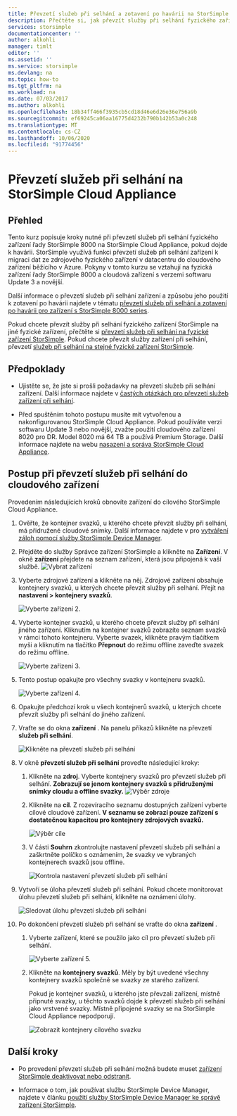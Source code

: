 ```yaml
---
title: Převzetí služeb při selhání a zotavení po havárii na StorSimple Cloud Appliance
description: Přečtěte si, jak převzít služby při selhání fyzického zařízení řady StorSimple 8000 na cloudové zařízení.
services: storsimple
documentationcenter: ''
author: alkohli
manager: timlt
editor: ''
ms.assetid: ''
ms.service: storsimple
ms.devlang: na
ms.topic: how-to
ms.tgt_pltfrm: na
ms.workload: na
ms.date: 07/03/2017
ms.author: alkohli
ms.openlocfilehash: 18b34ff466f3935cb5cd18d46e6d26e36e756a9b
ms.sourcegitcommit: ef69245ca06aa16775d4232b790b142b53a0c248
ms.translationtype: MT
ms.contentlocale: cs-CZ
ms.lasthandoff: 10/06/2020
ms.locfileid: "91774456"
---
```

# <a name="fail-over-to-your-storsimple-cloud-appliance"></a>Převzetí služeb při selhání na StorSimple Cloud Appliance

## <a name="overview"></a>Přehled

Tento kurz popisuje kroky nutné při převzetí služeb při selhání fyzického zařízení řady StorSimple 8000 na StorSimple Cloud Appliance, pokud dojde k havárii. StorSimple využívá funkci převzetí služeb při selhání zařízení k migraci dat ze zdrojového fyzického zařízení v datacentru do cloudového zařízení běžícího v Azure. Pokyny v tomto kurzu se vztahují na fyzická zařízení řady StorSimple 8000 a cloudová zařízení s verzemi softwaru Update 3 a novější.

Další informace o převzetí služeb při selhání zařízení a způsobu jeho použití k zotavení po havárii najdete v tématu [převzetí služeb při selhání a zotavení po havárii pro zařízení s StorSimple 8000 series](storsimple-8000-device-failover-disaster-recovery.md).

Pokud chcete převzít služby při selhání fyzického zařízení StorSimple na jiné fyzické zařízení, přečtěte si [převzetí služeb při selhání na fyzické zařízení StorSimple](storsimple-8000-device-failover-physical-device.md). Pokud chcete převzít služby zařízení při selhání, převzetí [služeb při selhání na stejné fyzické zařízení StorSimple](storsimple-8000-device-failover-same-device.md).

## <a name="prerequisites"></a>Předpoklady

- Ujistěte se, že jste si prošli požadavky na převzetí služeb při selhání zařízení. Další informace najdete v [častých otázkách pro převzetí služeb zařízení při selhání](storsimple-8000-device-failover-disaster-recovery.md).

- Před spuštěním tohoto postupu musíte mít vytvořenou a nakonfigurovanou StorSimple Cloud Appliance. Pokud používáte verzi softwaru Update 3 nebo novější, zvažte použití cloudového zařízení 8020 pro DR. Model 8020 má 64 TB a používá Premium Storage. Další informace najdete na webu [nasazení a správa StorSimple Cloud Appliance](storsimple-8000-cloud-appliance-u2.md).

## <a name="steps-to-fail-over-to-a-cloud-appliance"></a>Postup při převzetí služeb při selhání do cloudového zařízení

Provedením následujících kroků obnovíte zařízení do cílového StorSimple Cloud Appliance.

1.  Ověřte, že kontejner svazků, u kterého chcete převzít služby při selhání, má přidružené cloudové snímky. Další informace najdete v pro [vytváření záloh pomocí služby StorSimple Device Manager](storsimple-8000-manage-backup-policies-u2.md).
2. Přejděte do služby Správce zařízení StorSimple a klikněte na **Zařízení**. V okně **zařízení** přejdete na seznam zařízení, která jsou připojená k vaší službě.
    ![Vybrat zařízení](./media/storsimple-8000-device-failover-disaster-recovery/failover-cloud-dev1.png)
3. Vyberte zdrojové zařízení a klikněte na něj. Zdrojové zařízení obsahuje kontejnery svazků, u kterých chcete převzít služby při selhání. Přejít na **nastavení > kontejnery svazků**.

    ![Vyberte zařízení 2.](./media/storsimple-8000-device-failover-disaster-recovery/failover-cloud-dev2.png)
    
4. Vyberte kontejner svazků, u kterého chcete převzít služby při selhání jiného zařízení. Kliknutím na kontejner svazků zobrazíte seznam svazků v rámci tohoto kontejneru. Vyberte svazek, klikněte pravým tlačítkem myši a kliknutím na tlačítko **Přepnout** do režimu offline zaveďte svazek do režimu offline.

    ![Vyberte zařízení 3.](./media/storsimple-8000-device-failover-disaster-recovery/failover-cloud-dev5.png)

5. Tento postup opakujte pro všechny svazky v kontejneru svazků.

     ![Vyberte zařízení 4.](./media/storsimple-8000-device-failover-disaster-recovery/failover-cloud-dev7.png)

6. Opakujte předchozí krok u všech kontejnerů svazků, u kterých chcete převzít služby při selhání do jiného zařízení.

7. Vraťte se do okna **zařízení** . Na panelu příkazů klikněte na převzetí **služeb při selhání**.

    ![Klikněte na převzetí služeb při selhání](./media/storsimple-8000-device-failover-disaster-recovery/failover-cloud-dev8.png)
8. V okně **převzetí služeb při selhání** proveďte následující kroky:
   
    1. Klikněte na **zdroj**. Vyberte kontejnery svazků pro převzetí služeb při selhání. **Zobrazují se jenom kontejnery svazků s přidruženými snímky cloudu a offline svazky.**
        ![Výběr zdroje](./media/storsimple-8000-device-failover-disaster-recovery/failover-cloud-dev11.png)
    2. Klikněte na **cíl**. Z rozevíracího seznamu dostupných zařízení vyberte cílové cloudové zařízení. **V seznamu se zobrazí pouze zařízení s dostatečnou kapacitou pro kontejnery zdrojových svazků.**

        ![Výběr cíle](./media/storsimple-8000-device-failover-disaster-recovery/failover-cloud-dev12.png)

    3. V části **Souhrn** zkontrolujte nastavení převzetí služeb při selhání a zaškrtněte políčko s oznámením, že svazky ve vybraných kontejnerech svazků jsou offline. 

        ![Kontrola nastavení převzetí služeb při selhání](./media/storsimple-8000-device-failover-disaster-recovery/failover-cloud-dev13.png)

9. Vytvoří se úloha převzetí služeb při selhání. Pokud chcete monitorovat úlohu převzetí služeb při selhání, klikněte na oznámení úlohy.

    ![Sledovat úlohu převzetí služeb při selhání](./media/storsimple-8000-device-failover-disaster-recovery/failover-phy-dev13.png)

10. Po dokončení převzetí služeb při selhání se vraťte do okna **zařízení** .

    1. Vyberte zařízení, které se použilo jako cíl pro převzetí služeb při selhání.

       ![Vyberte zařízení 5.](./media/storsimple-8000-device-failover-disaster-recovery/failover-phy-dev14.png)

    2. Klikněte na **kontejnery svazků**. Měly by být uvedené všechny kontejnery svazků společně se svazky ze starého zařízení.

       Pokud je kontejner svazků, u kterého jste převzali zařízení, místně připnuté svazky, u těchto svazků dojde k převzetí služeb při selhání jako vrstvené svazky. Místně připojené svazky se na StorSimple Cloud Appliance nepodporují.

       ![Zobrazit kontejnery cílového svazku](./media/storsimple-8000-device-failover-disaster-recovery/failover-phy-dev17.png)


## <a name="next-steps"></a>Další kroky

* Po provedení převzetí služeb při selhání možná budete muset [zařízení StorSimple deaktivovat nebo odstranit](storsimple-8000-deactivate-and-delete-device.md).

* Informace o tom, jak používat službu StorSimple Device Manager, najdete v článku [použití služby StorSimple Device Manager ke správě zařízení StorSimple](storsimple-8000-manager-service-administration.md).

